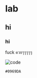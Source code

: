 # lab
## hi 
### hi

fuck ควยๆๆๆๆๆ

![code](https://scontent.fbkk28-1.fna.fbcdn.net/v/t39.30808-6/331042268_738810014268085_6569769238163641708_n.jpg?_nc_cat=107&ccb=1-7&_nc_sid=730e14&_nc_eui2=AeHISmsvWS7FYElgpS7lCpm9drd5fnivUjl2t3l-eK9SOUX7TdE4Jp_U7-peOZV9eGqGBY5MZxYCVZuX3PWwbMpu&_nc_ohc=N0AL_P4tWG0AX9n3JBg&_nc_ht=scontent.fbkk28-1.fna&oh=00_AfDVReSpKA5aqTSCsJMFs9iybVpbuwAH5JyyZvENv3XJbg&oe=63F705D5)

`#0969DA` 